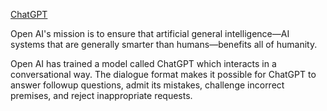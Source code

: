 [ChatGPT](https://openai.com/blog/chatgpt)

Open AI's mission is to ensure that artificial general intelligence—AI systems that are generally smarter than humans—benefits all of humanity.

Open AI has trained a model called ChatGPT which interacts in a conversational way. The dialogue format makes it possible for ChatGPT to answer followup questions, admit its mistakes, challenge incorrect premises, and reject inappropriate requests.
